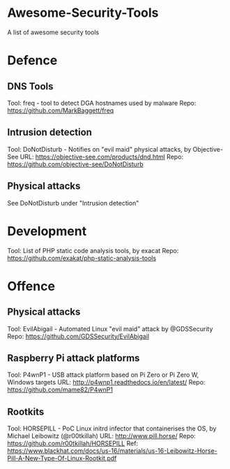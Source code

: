 # Awesome-Security-Tools
A list of awesome security tools

# Defence #

## DNS Tools ##
Tool:	freq - tool to detect DGA hostnames used by malware
Repo:	https://github.com/MarkBaggett/freq


## Intrusion detection ##
Tool:	DoNotDisturb - Notifies on "evil maid" physical attacks, by Objective-See
URL:	https://objective-see.com/products/dnd.html
Repo:	https://github.com/objective-see/DoNotDisturb

## Physical attacks ##
See DoNotDisturb under "Intrusion detection"

# Development  #
Tool:	List of PHP static code analysis tools, by exacat
Repo:	https://github.com/exakat/php-static-analysis-tools


# Offence #

## Physical attacks ##
Tool:	EvilAbigail - Automated Linux "evil maid" attack by @GDSSecurity
Repo:	https://github.com/GDSSecurity/EvilAbigail

## Raspberry Pi attack platforms ##
Tool:	P4wnP1 - USB attack platform based on Pi Zero or Pi Zero W, Windows targets
URL:	http://p4wnp1.readthedocs.io/en/latest/
Repo:	https://github.com/mame82/P4wnP1

## Rootkits ##

Tool:	HORSEPILL - PoC Linux initrd infector that containerises the OS, by Michael Leibowitz (@r00tkillah)
URL:	http://www.pill.horse/
Repo:	https://github.com/r00tkillah/HORSEPILL
Ref:	https://www.blackhat.com/docs/us-16/materials/us-16-Leibowitz-Horse-Pill-A-New-Type-Of-Linux-Rootkit.pdf


